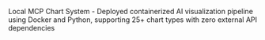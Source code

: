 Local MCP Chart System - Deployed containerized AI visualization pipeline using Docker and Python, supporting 25+ chart types with zero external API dependencies
